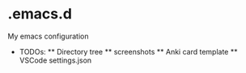 # .emacs.d
My emacs configuration

* TODOs:
** Directory tree
** screenshots
** Anki card template
** VSCode settings.json
